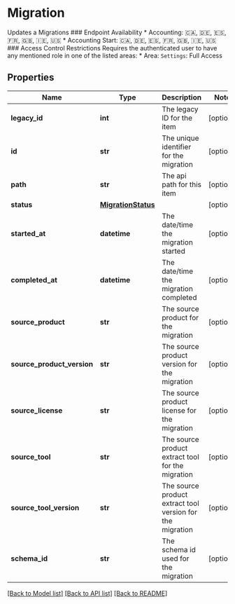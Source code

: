 # Migration

Updates a Migrations  ### Endpoint Availability  * Accounting: 🇨🇦, 🇩🇪, 🇪🇸, 🇫🇷, 🇬🇧, 🇮🇪, 🇺🇸 * Accounting Start: 🇨🇦, 🇩🇪, 🇪🇸, 🇫🇷, 🇬🇧, 🇮🇪, 🇺🇸  ### Access Control Restrictions  Requires the authenticated user to have any mentioned role in one of the listed areas: * Area: `Settings`: Full Access
## Properties
Name | Type | Description | Notes
------------ | ------------- | ------------- | -------------
**legacy_id** | **int** | The legacy ID for the item | [optional] 
**id** | **str** | The unique identifier for the migration | [optional] 
**path** | **str** | The api path for this item | [optional] 
**status** | [**MigrationStatus**](MigrationStatus.md) |  | [optional] 
**started_at** | **datetime** | The date/time the migration started | [optional] 
**completed_at** | **datetime** | The date/time the migration completed | [optional] 
**source_product** | **str** | The source product for the migration | [optional] 
**source_product_version** | **str** | The source product version for the migration | [optional] 
**source_license** | **str** | The source product license for the migration | [optional] 
**source_tool** | **str** | The source product extract tool for the migration | [optional] 
**source_tool_version** | **str** | The source product extract tool version for the migration | [optional] 
**schema_id** | **str** | The schema id used for the migration | [optional] 

[[Back to Model list]](../README.md#documentation-for-models) [[Back to API list]](../README.md#documentation-for-api-endpoints) [[Back to README]](../README.md)


